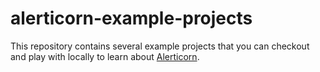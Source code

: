# alerticorn-example-projects

This repository contains several example projects that you can checkout and play with locally to learn about [Alerticorn](https://github.com/joostvanwollingen/alerticorn).